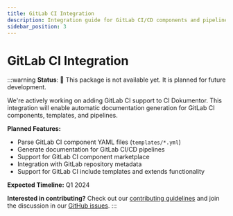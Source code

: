 ```yaml
---
title: GitLab CI Integration  
description: Integration guide for GitLab CI/CD components and pipelines (planned for future development)
sidebar_position: 3
---
```


# GitLab CI Integration

:::warning
**Status**: 🚧 This package is not available yet. It is planned for future development.

We're actively working on adding GitLab CI support to CI Dokumentor. This integration will enable automatic documentation generation for GitLab CI components, templates, and pipelines.

**Planned Features:**
- Parse GitLab CI component YAML files (`templates/*.yml`)
- Generate documentation for GitLab CI/CD pipelines
- Support for GitLab CI component marketplace
- Integration with GitLab repository metadata
- Support for GitLab CI include templates and extends functionality

**Expected Timeline:** Q1 2024

**Interested in contributing?** Check out our [contributing guidelines](../developers/contributing.md) and join the discussion in our [GitHub issues](https://github.com/hoverkraft-tech/ci-dokumentor/issues).
:::

